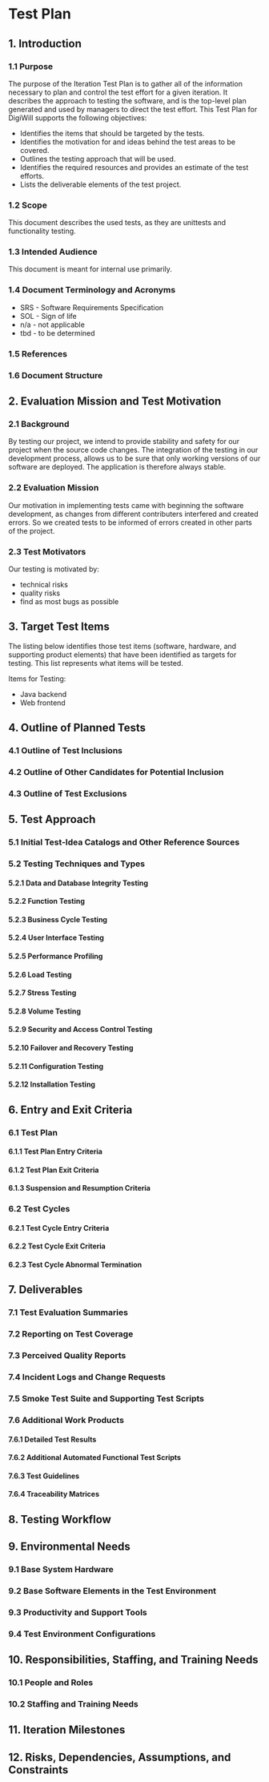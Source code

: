 

# Test Plan

## 1. Introduction

### 1.1 Purpose
The purpose of the Iteration Test Plan is to gather all of the information necessary to plan and control the test effort for a given iteration. It describes the approach to testing the software, and is the top-level plan generated and used by managers to direct the test effort.
This Test Plan for DigiWill supports the following objectives:
* Identifies the items that should be targeted by the tests.
* Identifies the motivation for and ideas behind the test areas to be covered.
* Outlines the testing approach that will be used.
* Identifies the required resources and provides an estimate of the test efforts.
* Lists the deliverable elements of the test project.

### 1.2 Scope
This document describes the used tests, as they are unittests and functionality testing.
### 1.3 Intended Audience
This document is meant for internal use primarily.
### 1.4 Document Terminology and Acronyms
* SRS - Software Requirements Specification
* SOL - Sign of life
* n/a - not applicable
* tbd - to be determined

### 1.5 References

### 1.6 Document Structure

## 2. Evaluation Mission and Test Motivation

### 2.1 Background
By testing our project, we intend to provide stability and safety for our project when the source code changes. The integration of the testing in our development process, allows us to be sure that only working versions of our software are deployed. The application is therefore always stable.

### 2.2 Evaluation Mission
Our motivation in implementing tests came with beginning the software development, as changes from different contributers interfered and created errors. So we created tests to be informed of errors created in other parts of the project.
### 2.3 Test Motivators
Our testing is motivated by:

* technical risks
* quality risks
* find as most bugs as possible

## 3. Target Test Items
The listing below identifies those test items (software, hardware, and supporting product elements) that have been identified as targets for testing. This list represents what items will be tested.

Items for Testing:

* Java backend
* Web frontend

## 4. Outline of Planned Tests

### 4.1 Outline of Test Inclusions

### 4.2 Outline of Other Candidates for Potential Inclusion

### 4.3 Outline of Test Exclusions

## 5. Test Approach

### 5.1 Initial Test-Idea Catalogs and Other Reference Sources

### 5.2 Testing Techniques and Types

#### 5.2.1 Data and Database Integrity Testing

#### 5.2.2 Function Testing

#### 5.2.3 Business Cycle Testing

#### 5.2.4 User Interface Testing

#### 5.2.5 Performance Profiling

#### 5.2.6 Load Testing

#### 5.2.7 Stress Testing

#### 5.2.8 Volume Testing

#### 5.2.9 Security and Access Control Testing

#### 5.2.10 Failover and Recovery Testing

#### 5.2.11 Configuration Testing

#### 5.2.12 Installation Testing

## 6. Entry and Exit Criteria

### 6.1 Test Plan

#### 6.1.1 Test Plan Entry Criteria

#### 6.1.2 Test Plan Exit Criteria

#### 6.1.3 Suspension and Resumption Criteria

### 6.2 Test Cycles

#### 6.2.1 Test Cycle Entry Criteria

#### 6.2.2 Test Cycle Exit Criteria

#### 6.2.3 Test Cycle Abnormal Termination

## 7. Deliverables

### 7.1 Test Evaluation Summaries

### 7.2 Reporting on Test Coverage

### 7.3 Perceived Quality Reports

### 7.4 Incident Logs and Change Requests

### 7.5 Smoke Test Suite and Supporting Test Scripts

### 7.6 Additional Work Products

#### 7.6.1 Detailed Test Results

#### 7.6.2 Additional Automated Functional Test Scripts

#### 7.6.3 Test Guidelines

#### 7.6.4 Traceability Matrices

## 8. Testing Workflow

## 9. Environmental Needs

### 9.1 Base System Hardware

### 9.2 Base Software Elements in the Test Environment

### 9.3 Productivity and Support Tools

### 9.4 Test Environment Configurations

## 10. Responsibilities, Staffing, and Training Needs

### 10.1 People and Roles

### 10.2 Staffing and Training Needs

## 11. Iteration Milestones

## 12. Risks, Dependencies, Assumptions, and Constraints

